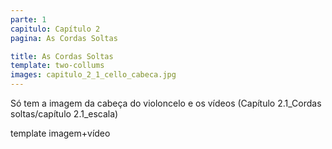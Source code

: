 ```yaml
---
parte: 1
capitulo: Capítulo 2
pagina: As Cordas Soltas

title: As Cordas Soltas
template: two-collums
images: capitulo_2_1_cello_cabeca.jpg
---
```


Só tem a imagem da cabeça do violoncelo e os vídeos (Capítulo 2.1_Cordas soltas/capítulo 2.1_escala)

template imagem+vídeo
